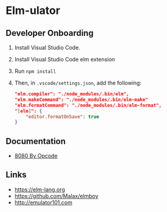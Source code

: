 # Elm-ulator

## Developer Onboarding

1. Install Visual Studio Code.

2. Install Visual Studio Code elm extension

3. Run `npm install`

4. Then, in `.vscode/settings.json`, add the following:

    ```json
    "elm.compiler": "./node_modules/.bin/elm",
    "elm.makeCommand": "./node_modules/.bin/elm-make"
    "elm.formatCommand": "./node_modules/.bin/elm-format",
    "[elm]": {
        "editor.formatOnSave": true
    }
    ```

## Documentation

* [8080 By Opcode](./docu/opcodes.md)

## Links

* <https://elm-lang.org>
* <https://github.com/Malax/elmboy>
* <http://emulator101.com>
